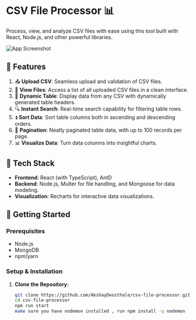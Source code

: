 # CSV File Processor 📊

Process, view, and analyze CSV files with ease using this tool built with React, Node.js, and other powerful libraries.

![App Screenshot](./path_to_screenshot.png)

## 🌟 Features

1. 📤 **Upload CSV**: Seamless upload and validation of CSV files.
2. 📄 **View Files**: Access a list of all uploaded CSV files in a clean interface.
3. 📑 **Dynamic Table**: Display data from any CSV with dynamically generated table headers.
4. 🔍 **Instant Search**: Real-time search capability for filtering table rows.
5. ⏫ **Sort Data**: Sort table columns both in ascending and descending orders.
6. 📄 **Pagination**: Neatly paginated table data, with up to 100 records per page.
7. 📊 **Visualize Data**: Turn data columns into insightful charts.

## 🔧 Tech Stack

- **Frontend**: React (with TypeScript), AntD
- **Backend**: Node.js, Multer for file handling, and Mongoose for data modeling.
- **Visualization**: Recharts for interactive data visualizations.

## 🚀 Getting Started

### Prerequisites

- Node.js
- MongoDB
- npm/yarn

### Setup & Installation

1. **Clone the Repository**:
   ```bash
   git clone https://github.com/AkshayDeosthale/csv-file-processor.git
   cd csv-file-processor
   npm run start
   make sure you have nodemon installed , run npm install -g nodemon
   ```
